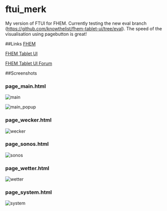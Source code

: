 # ftui_merk
My version of FTUI for FHEM. Currently testing the new eval branch (https://github.com/knowthelist/fhem-tablet-ui/tree/eval). The speed of the visualisation using pagebutton is great!

##Links
[FHEM](http://fhem.de/fhem.html)

[FHEM Tablet UI](https://github.com/knowthelist/fhem-tablet-ui)

[FHEM Tablet UI Forum](https://forum.fhem.de/index.php?board=71.0)

##Screenshots
### page_main.html
![main](https://cloud.githubusercontent.com/assets/18632867/14769833/1a3624d2-0a62-11e6-89e8-ea3e27485342.png)

![main_popup](https://cloud.githubusercontent.com/assets/18632867/14769989/34aa32e6-0a66-11e6-8127-1681a70b6d55.png)

### page_wecker.html
![wecker](https://cloud.githubusercontent.com/assets/18632867/14769991/3b5025c4-0a66-11e6-9e10-f317297423c4.png)

### page_sonos.html
![sonos](https://cloud.githubusercontent.com/assets/18632867/14768784/6b50ba60-0a4b-11e6-970e-a89054985e5c.png)

### page_wetter.html
![wetter](https://cloud.githubusercontent.com/assets/18632867/14768783/6b50823e-0a4b-11e6-98a3-cad44a83fc60.png)

### page_system.html
![system](https://cloud.githubusercontent.com/assets/18632867/14768782/6b40e57c-0a4b-11e6-8bdb-ec91d719c1f2.png)


